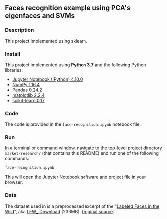 ## Faces recognition example using PCA's eigenfaces and SVMs

### Description

This project implemented using sklearn.

### Install

This project implemented using **Python 3.7** and the following Python libraries:

- [Jupyter Notebook (IPython) 4.10.0](https://ipython.org/)
- [NumPy 1.16.4](http://www.numpy.org/)
- [Pandas 0.24.2](http://pandas.pydata.org/)
- [matplotlib 2.2.4](http://matplotlib.org/)
- [scikit-learn 0.17](http://scikit-learn.org/stable/)

### Code

The code is provided in the `face-recognition.ipynb` notebook file.

### Run

In a terminal or command window, navigate to the top-level project directory `market-research/` (that contains this README) and run one of the following commands:

```bash
face-recognition.ipynb
```  

This will open the Jupyter Notebook software and project file in your browser.

### Data

The dataset used in is a preprocessed excerpt of the
"[Labeled Faces in the Wild](http://vis-www.cs.umass.edu/lfw/)", aka [LFW_ Download](http://vis-www.cs.umass.edu/lfw/lfw-funneled.tgz) (233MB). [Original source](http://scikit-learn.org/0.15/auto_examples/applications/face_recognition.html).
